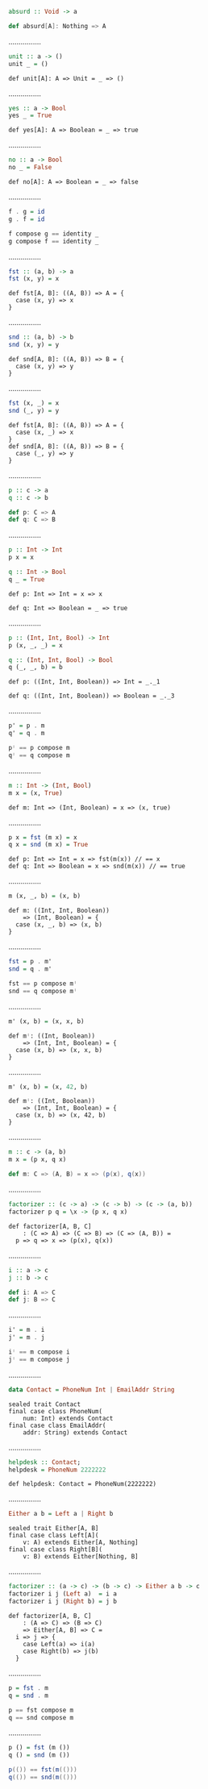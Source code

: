 ```Haskell
absurd :: Void -> a
```
```scala
def absurd[A]: Nothing => A
```
................
```Haskell
unit :: a -> ()
unit _ = ()
```
```tut:silent
def unit[A]: A => Unit = _ => ()
```
................
```Haskell
yes :: a -> Bool
yes _ = True
```
```tut:silent
def yes[A]: A => Boolean = _ => true
```
................
```Haskell
no :: a -> Bool
no _ = False
```
```tut:silent
def no[A]: A => Boolean = _ => false
```
................
```Haskell
f . g = id
g . f = id
```
```scala
f compose g == identity _
g compose f == identity _
```
................
```Haskell
fst :: (a, b) -> a
fst (x, y) = x
```
```tut:silent
def fst[A, B]: ((A, B)) => A = {
  case (x, y) => x
}
```
................
```Haskell
snd :: (a, b) -> b
snd (x, y) = y
```
```tut:silent
def snd[A, B]: ((A, B)) => B = {
  case (x, y) => y
}
```
................
```Haskell
fst (x, _) = x
snd (_, y) = y
```
```tut:silent
def fst[A, B]: ((A, B)) => A = {
  case (x, _) => x
}
def snd[A, B]: ((A, B)) => B = {
  case (_, y) => y
}
```
................
```Haskell
p :: c -> a
q :: c -> b
```
```scala
def p: C => A
def q: C => B
```
................
```Haskell
p :: Int -> Int
p x = x

q :: Int -> Bool
q _ = True
```
```tut:silent
def p: Int => Int = x => x

def q: Int => Boolean = _ => true
```
................
```Haskell
p :: (Int, Int, Bool) -> Int
p (x, _, _) = x

q :: (Int, Int, Bool) -> Bool
q (_, _, b) = b
```
```tut:silent
def p: ((Int, Int, Boolean)) => Int = _._1

def q: ((Int, Int, Boolean)) => Boolean = _._3
```
................
```Haskell
p' = p . m
q' = q . m
```
```scala
pᛌ == p compose m
qᛌ == q compose m
```
................
```Haskell
m :: Int -> (Int, Bool)
m x = (x, True)
```
```tut:silent
def m: Int => (Int, Boolean) = x => (x, true)
```
................
```Haskell
p x = fst (m x) = x
q x = snd (m x) = True
```
```tut:silent
def p: Int => Int = x => fst(m(x)) // == x
def q: Int => Boolean = x => snd(m(x)) // == true
```
................
```Haskell
m (x, _, b) = (x, b)
```
```tut:silent
def m: ((Int, Int, Boolean))
    => (Int, Boolean) = {
  case (x, _, b) => (x, b)
}
```
................
```Haskell
fst = p . m'
snd = q . m'
```
```scala
fst == p compose mᛌ
snd == q compose mᛌ
```
................
```Haskell
m' (x, b) = (x, x, b)
```
```tut:silent
def mᛌ: ((Int, Boolean))
    => (Int, Int, Boolean) = {
  case (x, b) => (x, x, b)
}
```
................
```Haskell
m' (x, b) = (x, 42, b)
```
```tut:silent
def mᛌ: ((Int, Boolean))
    => (Int, Int, Boolean) = {
  case (x, b) => (x, 42, b)
}
```
................
```Haskell
m :: c -> (a, b)
m x = (p x, q x)
```
```scala
def m: C => (A, B) = x => (p(x), q(x))
```
................
```Haskell
factorizer :: (c -> a) -> (c -> b) -> (c -> (a, b))
factorizer p q = \x -> (p x, q x)
```
```tut:silent
def factorizer[A, B, C]
    : (C => A) => (C => B) => (C => (A, B)) =
  p => q => x => (p(x), q(x))
```
................
```Haskell
i :: a -> c
j :: b -> c
```
```scala
def i: A => C
def j: B => C
```
................
```Haskell
i' = m . i
j' = m . j
```
```scala
iᛌ == m compose i
jᛌ == m compose j
```
................
```Haskell
data Contact = PhoneNum Int | EmailAddr String
```
```tut:silent
sealed trait Contact
final case class PhoneNum(
    num: Int) extends Contact
final case class EmailAddr(
    addr: String) extends Contact
```
................
```Haskell
helpdesk :: Contact;
helpdesk = PhoneNum 2222222
```
```tut:silent
def helpdesk: Contact = PhoneNum(2222222)
```
................
```Haskell
Either a b = Left a | Right b
```
```tut:silent
sealed trait Either[A, B]
final case class Left[A](
    v: A) extends Either[A, Nothing]
final case class Right[B](
    v: B) extends Either[Nothing, B]
```
................
```Haskell
factorizer :: (a -> c) -> (b -> c) -> Either a b -> c
factorizer i j (Left a)  = i a
factorizer i j (Right b) = j b
```
```tut:silent
def factorizer[A, B, C]
    : (A => C) => (B => C)
    => Either[A, B] => C =
  i => j => {
    case Left(a) => i(a)
    case Right(b) => j(b)
  }
```
................
```Haskell
p = fst . m
q = snd . m
```
```scala
p == fst compose m
q == snd compose m
```
................
```Haskell
p () = fst (m ())
q () = snd (m ())
```
```scala
p(()) == fst(m(()))
q(()) == snd(m(()))
```
